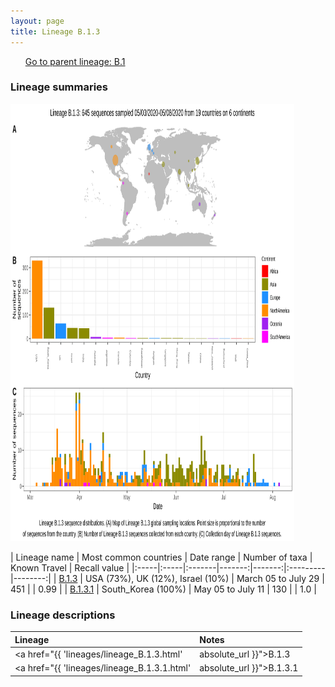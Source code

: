 ```yaml
---
layout: page
title: Lineage B.1.3
---
```




<p>
<ul class="actions small">
	 <a href="{{ 'lineages/lineage_B.1.html' | absolute_url }}" class="button special fit">Go to parent lineage: B.1</a>
</ul>
</p>
<h3> Lineage summaries</h3>

<img src="../assets/images/B.1.3.svg" alt="B.1.3 lineage summary figure" width="90%" height="700px" />


| Lineage name | Most common countries | Date range | Number of taxa | Known Travel | Recall value |
|:-----|:-----|:-------|-------:|-------:|:---------|--------:|
| <a href="{{ 'lineages/lineage_B.1.3.html' | absolute_url }}">B.1.3</a> | USA (73%), UK (12%), Israel (10%) | March 05 to July 29 | 451 |  | 0.99 |
| <a href="{{ 'lineages/lineage_B.1.3.1.html' | absolute_url }}">B.1.3.1</a> | South_Korea (100%) | May 05 to July 11 | 130 |  | 1.0 |

<h3>Lineage descriptions</h3>

| Lineage | Notes |
|:-----|:-----|
| <a href="{{ 'lineages/lineage_B.1.3.html' | absolute_url }}">B.1.3</a> | USA lineage |
| <a href="{{ 'lineages/lineage_B.1.3.1.html' | absolute_url }}">B.1.3.1</a> | South Korean lineage |

